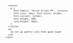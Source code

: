 <svg fill="none" viewBox="0 0 800 400" width="800" height="400" xmlns="http://www.w3.org/2000/svg">
  <foreignObject width="100%" height="100%">
    <div xmlns="http://www.w3.org/1999/xhtml">

      <style>
        p {
          font-family: "Brush Script MT", cursive; 
          font-size: 14px; font-style: normal; 
          font-variant: normal; 
          font-weight: 400; 
          line-height: 20px;
        } 
      </style>
      <p>
        do not go gentle into that good night
      </p>
    </div>
  </foreignObject>
</svg>

